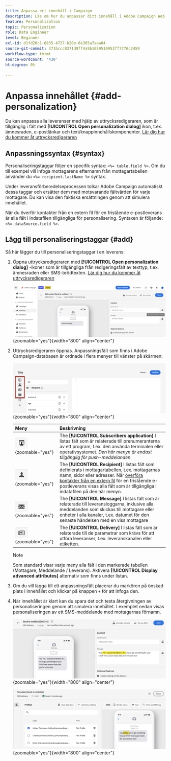 ```yaml
---
title: Anpassa ert innehåll i Campaign
description: Läs om hur du anpassar ditt innehåll i Adobe Campaign Web
feature: Personalization
topic: Personalization
role: Data Engineer
level: Beginner
exl-id: d1fd20c1-6835-4727-b20e-6e365a7aaa04
source-git-commit: 371bccc8371d9ff4a9b1659510953ff7776c2459
workflow-type: tm+mt
source-wordcount: '430'
ht-degree: 0%

---
```



# Anpassa innehållet {#add-personalization}

Du kan anpassa alla leveranser med hjälp av uttrycksredigeraren, som är tillgänglig i fält med **[!UICONTROL Open personalization dialog]** ikon, t.ex. ämnesraden, e-postlänkar och text/knappinnehållskomponenter. [Lär dig hur du kommer åt uttrycksredigeraren](gs-personalization.md/#access)

## Anpassningssyntax {#syntax}

Personaliseringstaggar följer en specifik syntax: `<%= table.field %>`. Om du till exempel vill infoga mottagarens efternamn från mottagartabellen använder du `<%= recipient.lastName %>` syntax.

Under leveransförberedelseprocessen tolkar Adobe Campaign automatiskt dessa taggar och ersätter dem med motsvarande fältvärden för varje mottagare. Du kan visa den faktiska ersättningen genom att simulera innehållet.

När du överför kontakter från en extern fil för en fristående e-postleverans är alla fält i indatafilen tillgängliga för personalisering. Syntaxen är följande: `<%= dataSource.field %>`.

## Lägg till personaliseringstaggar {#add}

Så här lägger du till personaliseringstaggar i en leverans:

1. Öppna uttrycksredigeraren med **[!UICONTROL Open personalization dialog]** -ikoner som är tillgängliga från redigeringsfält av texttyp, t.ex. ämnesraden eller SMS-brödtexten. [Lär dig hur du kommer åt uttrycksredigeraren](gs-personalization.md/#access)

   ![](assets/perso-access.png){zoomable=&quot;yes&quot;}{width="800" align="center"}

1. Uttrycksredigeraren öppnas. Anpassningsfält som finns i Adobe Campaign-databasen är ordnade i flera menyer till vänster på skärmen:

   ![](assets/perso-insert-field.png){zoomable=&quot;yes&quot;}{width="800" align="center"}

   | Meny | Beskrivning |
   |-----|------------|
   | ![](assets/do-not-localize/perso-subscribers-menu.png){zoomable=&quot;yes&quot;} | The **[!UICONTROL Subscribers application]** I listas fält som är relaterade till prenumeranterna av ett program, t.ex. den använda terminalen eller operativsystemet. *Den här menyn är endast tillgänglig för push-meddelanden* |
   | ![](assets/do-not-localize/perso-recipients-menu.png){zoomable=&quot;yes&quot;} | The **[!UICONTROL Recipient]** I listas fält som definierats i mottagartabellen, t.ex. mottagarnas namn, sidor eller adresser. När [överföra kontakter från en extern fil](../audience/file-audience.md) för en fristående e-postleverans visas alla fält som är tillgängliga i indatafilen på den här menyn. |
   | ![](assets/do-not-localize/perso-message-menu.png){zoomable=&quot;yes&quot;} | The **[!UICONTROL Message]** I listas fält som är relaterade till leveransloggarna, inklusive alla meddelanden som skickas till mottagare eller enheter i alla kanaler, t.ex. datumet för den senaste händelsen med en viss mottagare |
   | ![](assets/do-not-localize/perso-delivery-menu.png){zoomable=&quot;yes&quot;} | The **[!UICONTROL Delivery]** I listas fält som är relaterade till de parametrar som krävs för att utföra leveranser, t.ex. leveranskanalen eller etiketten. |

   >[!NOTE]
   >
   >Som standard visar varje meny alla fält i den markerade tabellen (Mottagare, Meddelande / Leverans). Aktivera **[!UICONTROL Display advanced attributes]** alternativ som finns under listan.

1. Om du vill lägga till ett anpassningsfält placerar du markören på önskad plats i innehållet och klickar på knappen `+` för att infoga den.

1. När innehållet är klart kan du spara det och testa återgivningen av personaliseringen genom att simulera innehållet. I exemplet nedan visas personaliseringen av ett SMS-meddelande med mottagarnas förnamn.

   ![](assets/perso-preview1.png){zoomable=&quot;yes&quot;}{width="800" align="center"}

   ![](assets/perso-preview2.png){zoomable=&quot;yes&quot;}{width="800" align="center"}
